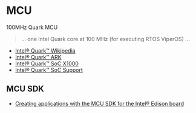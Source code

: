 MCU
==

100MHz Quark MCU

> ... one Intel Quark core at 100 MHz (for executing RTOS ViperOS) ...

- [Intel® Quark™ Wikipedia](https://en.wikipedia.org/wiki/Intel_Quark)
- [Intel® Quark™ ARK](http://ark.intel.com/products/family/79047/Intel-Quark-SoC)
- [Intel® Quark™ SoC X1000 ](http://ark.intel.com/es/products/79084/Intel-Quark-SoC-X1000-16K-Cache-400-MHz)
- [Intel® Quark™ SoC Support](http://www.intel.com/content/www/us/en/support/processors/embedded-processors/intel-quark-soc.html)

## MCU SDK

- [Creating applications with the MCU SDK for the Intel® Edison board](https://software.intel.com/en-us/creating-applications-with-mcu-sdk-for-intel-edison-board)